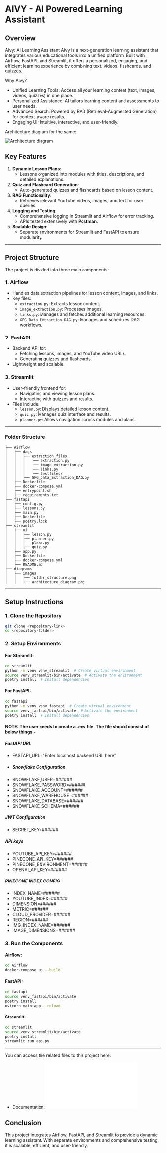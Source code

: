 # AIVY - AI Powered Learning Assistant

## **Overview**
Aivy: AI Learning Assistant
Aivy is a next-generation learning assistant that integrates various educational tools into a unified platform. Built with Airflow, FastAPI, and Streamlit, it offers a personalized, engaging, and efficient learning experience by combining text, videos, flashcards, and quizzes.

Why Aivy?

- Unified Learning Tools: Access all your learning content (text, images, videos, quizzes) in one place.
- Personalized Assistance: AI tailors learning content and assessments to user needs.
- Advanced Search: Powered by RAG (Retrieval-Augmented Generation) for context-aware results.
- Engaging UI: Intuitive, interactive, and user-friendly.

Architecture diagram for the same: 

![Architecture diagram](./diagram/research_tool_architecture.png)

## **Key Features**
1. **Dynamic Lesson Plans**:
   - Lessons organized into modules with titles, descriptions, and detailed explanations.
2. **Quiz and Flashcard Generation**:
   - Auto-generated quizzes and flashcards based on lesson content.
3. **RAG Functionality**:
   - Retrieves relevant YouTube videos, images, and text for user queries.
4. **Logging and Testing**:
   - Comprehensive logging in Streamlit and Airflow for error tracking.
   - APIs tested extensively with **Postman**.
5. **Scalable Design**:
   - Separate environments for Streamlit and FastAPI to ensure modularity.

---

## **Project Structure**
The project is divided into three main components:

### **1. Airflow**
- Handles data extraction pipelines for lesson content, images, and links.
- Key files:
  - `extraction.py`: Extracts lesson content.
  - `image_extraction.py`: Processes images.
  - `links.py`: Manages and fetches additional learning resources.
  - `GFG_Data_Extraction_DAG.py`: Manages and schedules DAG workflows.

### **2. FastAPI**
- Backend API for:
  - Fetching lessons, images, and YouTube video URLs.
  - Generating quizzes and flashcards.
- Lightweight and scalable.

### **3. Streamlit**
- User-friendly frontend for:
  - Navigating and viewing lesson plans.
  - Interacting with quizzes and results.
- Files include:
  - `lesson.py`: Displays detailed lesson content.
  - `quiz.py`: Manages quiz interface and results.
  - `planner.py`: Allows navigation across modules and plans.

---

### **Folder Structure**
```
├── Airflow
│   ├── dags
│   │   ├── extraction_files
│   │   │   ├── extraction.py
│   │   │   ├── image_extraction.py
│   │   │   ├── links.py
│   │   │   ├── testfiles/
│   │   ├── GFG_Data_Extraction_DAG.py
│   ├── Dockerfile
│   ├── docker-compose.yml
│   ├── entrypoint.sh
│   ├── requirements.txt
├── fastapi
│   ├── config.py
│   ├── lessons.py
│   ├── main.py
│   ├── Dockerfile
│   ├── poetry.lock
├── streamlit
│   ├── ui
│   │   ├── lesson.py
│   │   ├── planner.py
│   │   ├── plans.py
│   │   ├── quiz.py
│   ├── app.py
│   ├── Dockerfile
│   ├── docker-compose.yml
│   ├── README.md
├── diagrams
│   ├── images
│   │   ├── folder_structure.png
│   │   ├── architecture_diagram.png

```

---

## **Setup Instructions**

### **1. Clone the Repository**
```bash
git clone <repository-link>
cd <repository-folder>
```

### **2. Setup Environments**

#### **For Streamlit**:
```bash
cd streamlit
python -m venv venv_streamlit  # Create virtual environment
source venv_streamlit/bin/activate  # Activate the environment
poetry install  # Install dependencies
```

#### **For FastAPI**:
```bash
cd fastapi
python -m venv venv_fastapi  # Create virtual environment
source venv_fastapi/bin/activate  # Activate the environment
poetry install  # Install dependencies
```

#### NOTE: The user needs to create a .env file. The file should consist of below things -
##### FastAPI URL
- FASTAPI_URL="Enter localhost backend URL here"
- ##### Snowflake Configuration
- SNOWFLAKE_USER=######
- SNOWFLAKE_PASSWORD=######
- SNOWFLAKE_ACCOUNT=######
- SNOWFLAKE_WAREHOUSE=######
- SNOWFLAKE_DATABASE=######
- SNOWFLAKE_SCHEMA=######
##### JWT Configuration
- SECRET_KEY=######
##### API keys
- YOUTUBE_API_KEY=######
- PINECONE_API_KEY=######
- PINECONE_ENVIRONMENT=######
- OPENAI_API_KEY=######
##### PINECONE INDEX CONFIG
- INDEX_NAME=######
- YOUTUBE_INDEX=######
- DIMENSION=######
- METRIC=######
- CLOUD_PROVIDER=######
- REGION=######
- IMG_INDEX_NAME=######
- IMAGE_DIMENSIONS=######

### **3. Run the Components**

#### **Airflow**:
```bash
cd Airflow
docker-compose up --build
```

#### **FastAPI**:
```bash
cd fastapi
source venv_fastapi/bin/activate
poetry install
uvicorn main:app --reload
```

#### **Streamlit**:
```bash
cd streamlit
source venv_streamlit/bin/activate
poetry install
streamlit run app.py
```

---

You can access the related files to this project here:  

- Documentation:![Documentation](./AIVY_Learning_Assistant.pdf)


## **Conclusion**
This project integrates Airflow, FastAPI, and Streamlit to provide a dynamic learning assistant. With separate environments and comprehensive testing, it is scalable, efficient, and user-friendly.
